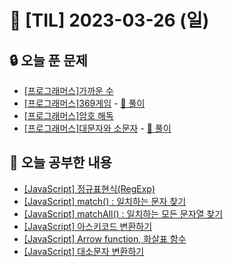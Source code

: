 # 📆 [TIL] 2023-03-26 (일)

## 🔒 오늘 푼 문제

- [[프로그래머스]가까운 수](https://school.programmers.co.kr/learn/courses/30/lessons/120890)
- [[프로그래머스]369게임](https://school.programmers.co.kr/learn/courses/30/lessons/120891) - [🔑 풀이]()
- [[프로그래머스]암호 해독](https://school.programmers.co.kr/learn/courses/30/lessons/120892)
- [[프로그래머스]대문자와 소문자](https://school.programmers.co.kr/learn/courses/30/lessons/120893) - [🔑 풀이]()

## 📝 오늘 공부한 내용

- [[JavaScript] 정규표현식(RegExp)](https://monsta-zo.github.io/javascript/js-%EC%A0%95%EA%B7%9C%ED%91%9C%ED%98%84%EC%8B%9D/)
- [[JavaScript] match() : 일치하는 문자 찾기](https://monsta-zo.github.io/javascript/js-match/)
- [[JavaScript] matchAll() : 일치하는 모든 문자열 찾기](https://monsta-zo.github.io/javascript/js-matchall/)
- [[JavaScript] 아스키코드 변환하기](https://monsta-zo.github.io/javascript/js-ascii/)
- [[JavaScript] Arrow function, 화살표 함수](https://monsta-zo.github.io/javascript/js-arrow/)
- [[JavaScript] 대소문자 변환하기](https://monsta-zo.github.io/javascript/js-%EB%8C%80%EC%86%8C%EB%AC%B8%EC%9E%90%EB%B3%80%ED%99%98/)

